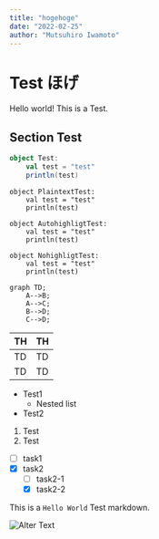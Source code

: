 ```yaml
---
title: "hogehoge"
date: "2022-02-25"
author: "Mutsuhiro Iwamoto"
---
```


# Test ほげ

Hello world! This is a Test.

## Section Test

```scala
object Test:
    val test = "test"
    println(test)
```

```plaintext
object PlaintextTest:
    val test = "test"
    println(test)
```

```
object AutohighligtTest:
    val test = "test"
    println(test)
```

```nohilight
object NohighligtTest:
    val test = "test"
    println(test)
```

```mermaid
graph TD;
    A-->B;
    A-->C;
    B-->D;
    C-->D;
```

| TH  | TH  |
| --- | --- |
| TD  | TD  |
| TD  | TD  |

- Test1
  - Nested list
- Test2

1. Test
2. Test

- [ ] task1
- [x] task2
  - [ ] task2-1
  - [x] task2-2

This is a `Hello World` Test markdown.

![Alter Text](/images/hoge.png)

